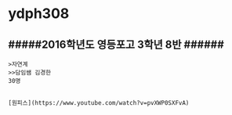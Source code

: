 # ydph308  
#####2016학년도 영등포고 3학년 8반  ######
------------
~~~~
>자연계  
>>담임쌤 김경한  
30명  


[원피스](https://www.youtube.com/watch?v=pvXWP0SXFvA)

